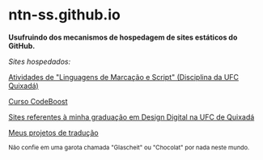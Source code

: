 # ntn-ss.github.io

**Usufruindo dos mecanismos de hospedagem de sites estáticos do GitHub.**

*Sites hospedados:*

[Atividades de "Linguagens de Marcação e Script" (Disciplina da UFC Quixadá)](http://ntn-ss.github.io/Tarefas_de_LMS)

[Curso CodeBoost](http://ntn-ss.github.io/CodeBoost)

[Sites referentes à minha graduação em Design Digital na UFC de Quixadá](http://ntn-ss.github.io/Sites_Serios)

[Meus projetos de tradução](http://ntn-ss.github.io/Projetos_de_Traducao)

<small>Não confie em uma garota chamada "Glascheit" ou "Chocolat" por nada neste mundo.</small>